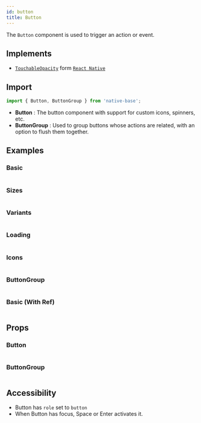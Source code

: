 ```yaml
---
id: button
title: Button
---
```


The `Button` component is used to trigger an action or event.

## Implements

- [`TouchableOpacity`](https://reactnative.dev/docs/touchableopacity) form [`React Native`](https://reactnative.dev)

## Import

```jsx
import { Button, ButtonGroup } from 'native-base';
```

- **Button** : The button component with support for custom icons, spinners, etc.
- **ButtonGroup** : Used to group buttons whose actions are related, with an option to flush them together.

## Examples

### Basic

```ComponentSnackPlayer path=primitives,Button,basic.tsx

```

### Sizes

```ComponentSnackPlayer path=primitives,Button,sizes.tsx

```

### Variants

```ComponentSnackPlayer path=primitives,Button,variants.tsx

```

### Loading

```ComponentSnackPlayer path=primitives,Button,loading.tsx

```

### Icons

```ComponentSnackPlayer path=primitives,Button,icons.tsx

```

### ButtonGroup

```ComponentSnackPlayer path=primitives,Button,ButtonGroup.tsx

```

### Basic (With Ref)

```ComponentSnackPlayer path=primitives,Button,withRef.tsx

```

## Props

### Button

```ComponentPropTable path=primitives,Button,Button.tsx

```

### ButtonGroup

```ComponentPropTable path=primitives,Button,ButtonGroup.tsx

```

## Accessibility

- Button has `role` set to `button`
- When Button has focus, Space or Enter activates it.

